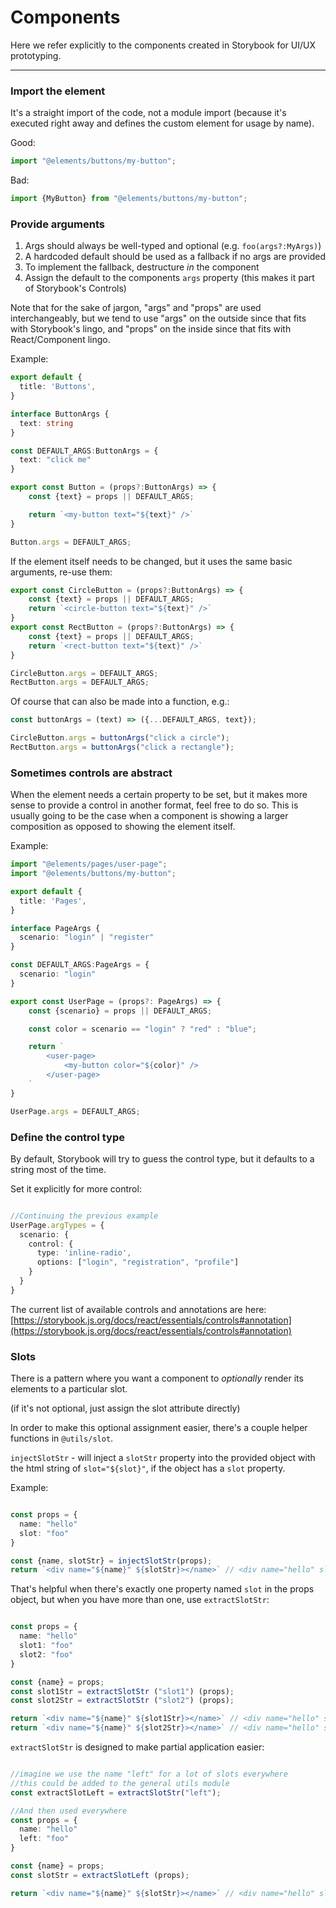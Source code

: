 # Components 

Here we refer explicitly to the components created in Storybook for UI/UX prototyping.

----

### Import the element

It's a straight import of the code, not a module import (because it's executed right away and defines the custom element for usage by name).

Good:

```typescript
import "@elements/buttons/my-button";
```

Bad:

```typescript
import {MyButton} from "@elements/buttons/my-button";
```

### Provide arguments

1. Args should always be well-typed and optional (e.g. `foo(args?:MyArgs)`)
2. A hardcoded default should be used as a fallback if no args are provided
3. To implement the fallback, destructure _in_ the component
4. Assign the default to the components `args` property (this makes it part of Storybook's Controls)

Note that for the sake of jargon, "args" and "props" are used interchangeably, but we tend to use "args" on the outside since that fits with Storybook's lingo, and "props" on the inside since that fits with React/Component lingo.

Example:

```typescript
export default {
  title: 'Buttons',
}

interface ButtonArgs {
  text: string
}

const DEFAULT_ARGS:ButtonArgs = {
  text: "click me"
}

export const Button = (props?:ButtonArgs) => {
    const {text} = props || DEFAULT_ARGS;

    return `<my-button text="${text}" />`
}

Button.args = DEFAULT_ARGS;

```

If the element itself needs to be changed, but it uses the same basic arguments, re-use them:

```typescript
export const CircleButton = (props?:ButtonArgs) => {
    const {text} = props || DEFAULT_ARGS;
    return `<circle-button text="${text}" />`
}
export const RectButton = (props?:ButtonArgs) => {
    const {text} = props || DEFAULT_ARGS;
    return `<rect-button text="${text}" />`
}

CircleButton.args = DEFAULT_ARGS;
RectButton.args = DEFAULT_ARGS;

```

Of course that can also be made into a function, e.g.:

```typescript
const buttonArgs = (text) => ({...DEFAULT_ARGS, text});

CircleButton.args = buttonArgs("click a circle");
RectButton.args = buttonArgs("click a rectangle");
```

### Sometimes controls are abstract 

When the element needs a certain property to be set, but it makes more sense to provide a control in another format, feel free to do so.
This is usually going to be the case when a component is showing a larger composition as opposed to showing the element itself.

Example:

```typescript
import "@elements/pages/user-page";
import "@elements/buttons/my-button";

export default {
  title: 'Pages',
}

interface PageArgs {
  scenario: "login" | "register"
}

const DEFAULT_ARGS:PageArgs = {
  scenario: "login"
}

export const UserPage = (props?: PageArgs) => {
    const {scenario} = props || DEFAULT_ARGS;

    const color = scenario == "login" ? "red" : "blue";

    return `
        <user-page>
            <my-button color="${color}" />
        </user-page>
    `
}

UserPage.args = DEFAULT_ARGS;
```

### Define the control type

By default, Storybook will try to guess the control type, but it defaults to a string most of the time.

Set it explicitly for more control:

```typescript

//Continuing the previous example
UserPage.argTypes = {
  scenario: {
    control: {
      type: 'inline-radio',
      options: ["login", "registration", "profile"]
    }
  }
}
```

The current list of available controls and annotations are here: [https://storybook.js.org/docs/react/essentials/controls#annotation](https://storybook.js.org/docs/react/essentials/controls#annotation)

### Slots

There is a pattern where you want a component to _optionally_ render its elements to a particular slot. 

(if it's not optional, just assign the slot attribute directly)

In order to make this optional assignment easier, there's a couple helper functions in `@utils/slot`.

`injectSlotStr` - will inject a `slotStr` property into the provided object with the html string of `slot="${slot}"`, if the object has a `slot` property.

Example:

```typescript

const props = {
  name: "hello"
  slot: "foo"
}

const {name, slotStr} = injectSlotStr(props);
return `<div name="${name}" ${slotStr}></name>` // <div name="hello" slot="foo" />
```

That's helpful when there's exactly one property named `slot` in the props object, but when you have more than one, use `extractSlotStr`:


```typescript

const props = {
  name: "hello"
  slot1: "foo"
  slot2: "foo"
}

const {name} = props;
const slot1Str = extractSlotStr ("slot1") (props);
const slot2Str = extractSlotStr ("slot2") (props);

return `<div name="${name}" ${slot1Str}></name>` // <div name="hello" slot="foo" />
return `<div name="${name}" ${slot2Str}></name>` // <div name="hello" slot="bar" />
```

`extractSlotStr` is designed to make partial application easier:

```typescript

//imagine we use the name "left" for a lot of slots everywhere
//this could be added to the general utils module
const extractSlotLeft = extractSlotStr("left");

//And then used everywhere
const props = {
  name: "hello"
  left: "foo"
}

const {name} = props;
const slotStr = extractSlotLeft (props);

return `<div name="${name}" ${slotStr}></name>` // <div name="hello" slot="left" />
```